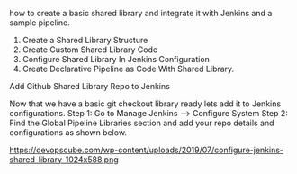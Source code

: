 how to create a basic shared library and integrate it with Jenkins and a sample pipeline.
1.	Create a Shared Library Structure
2.	Create Custom Shared Library Code
3.	Configure Shared Library In Jenkins Configuration
4.	Create Declarative Pipeline as Code With Shared Library.

Add Github Shared Library Repo to Jenkins

Now that we have a basic git checkout library ready lets add it to Jenkins configurations.
Step 1: Go to Manage Jenkins –> Configure System
Step 2: Find the Global Pipeline Libraries section and add your repo details and configurations as shown below.
 



https://devopscube.com/wp-content/uploads/2019/07/configure-jenkins-shared-library-1024x588.png
